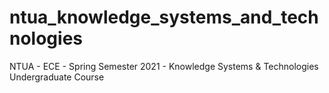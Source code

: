 # ntua_knowledge_systems_and_technologies
 NTUA - ECE - Spring Semester 2021 - Knowledge Systems & Technologies Undergraduate Course
